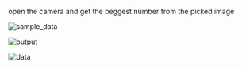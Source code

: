 open the camera and get the beggest number from the picked image

![sample_data](https://user-images.githubusercontent.com/58266158/223712271-c20d7c0f-32a5-4fbe-bd37-2785516b532b.jpeg)

![output](https://user-images.githubusercontent.com/58266158/223712305-535bb7e0-870f-4d4a-8b59-b285cf6e8d7b.jpeg)

![data](https://user-images.githubusercontent.com/58266158/223712225-43b20698-f4fc-4852-93d9-806fe3c8b417.jpeg)

